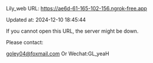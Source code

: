 Lily_web URL: https://ae6d-61-165-102-156.ngrok-free.app

Updated at: 2024-12-10 18:45:44

If you cannot open this URL, the server might be down.

Please contact: 

goley04@foxmail.com Or Wechat:GL_yeaH